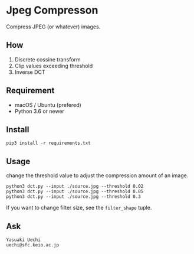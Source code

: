# Jpeg Compresson

Compress JPEG (or whatever) images.

## How

1.  Discrete cossine transform
2.  Clip values exceeding threshold
3.  Inverse DCT

## Requirement

* macOS / Ubuntu (prefered)
* Python 3.6 or newer

## Install

```
pip3 install -r requirements.txt
```

## Usage

change the threshold value to adjust the compression amount of an image.

```
python3 dct.py --input ./source.jpg --threshold 0.02
python3 dct.py --input ./source.jpg --threshold 0.05
python3 dct.py --input ./source.jpg --threshold 0.3
```

If you want to change filter size, see the `filter_shape` tuple.

## Ask

```
Yasuaki Uechi
uechi@sfc.keio.ac.jp
```
